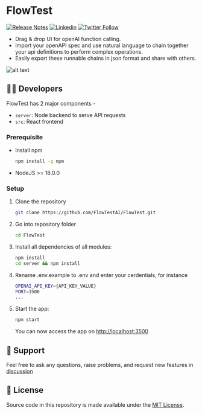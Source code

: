# FlowTest

[![Release Notes](https://img.shields.io/github/release/FlowTestAI/FlowTest)](https://github.com/FlowTestAI/FlowTest/releases)
[![Linkedin](https://img.shields.io/badge/LinkedIn-blue?style=for-the-badge&logo=linkedin&logoColor=white)](https://www.linkedin.com/company/flowtestai)
[![Twitter Follow](https://img.shields.io/twitter/follow/FlowTestAI?style=social)](https://twitter.com/FlowTestAI)

- Drag & drop UI for openAI function calling.
- Import your openAPI spec and use natural language to chain together your api definitions to perform complex operations.
- Easily export these runnable chains in json format and share with others.

![alt text](public/flowtest.gif)

## 👨‍💻 Developers
FlowTest has 2 major components -
-   `server`: Node backend to serve API requests
-   `src`: React frontend

### Prerequisite
-   Install npm
    ```bash
    npm install -g npm
    ```
-   NodeJS >= 18.0.0

### Setup
1. Clone the repository
    ```bash
    git clone https://github.com/FlowTestAI/FlowTest.git
    ```
2. Go into repository folder
    ```bash
    cd FlowTest
    ```
3. Install all dependencies of all modules:
    ```bash
    npm install
    cd server && npm install
    ```
4. Rename .env.example to .env and enter your cerdentials, for instance
    ```bash
    OPENAI_API_KEY={API_KEY_VALUE}
    PORT=3500
    ...
    ```
5. Start the app:
    ```bash
    npm start
    ```
    You can now access the app on [http://localhost:3500](http://localhost:3500)

## 🙋 Support

Feel free to ask any questions, raise problems, and request new features in [discussion](https://github.com/FlowTestAI/FlowTest/discussions)

## 📄 License
Source code in this repository is made available under the [MIT License](LICENSE.md).
